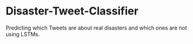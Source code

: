 # Disaster-Tweet-Classifier
Predicting which Tweets are about real disasters and which ones are not using LSTMs.
